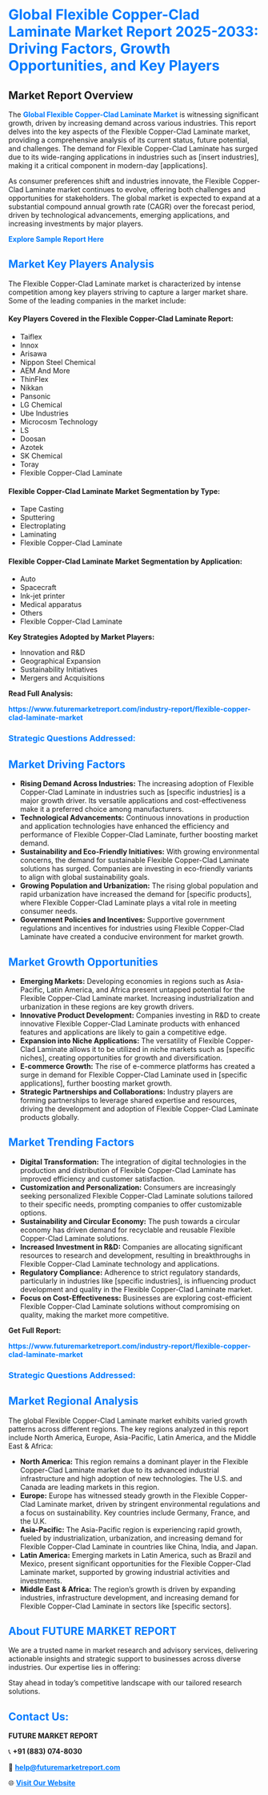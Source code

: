 <h1 style="color: #007BFF;">Global Flexible Copper-Clad Laminate Market Report 2025-2033: Driving Factors, Growth Opportunities, and Key Players</h1>

<section id="overview">
<h2>Market Report Overview</h2>
<p>The <a href="https://www.futuremarketreport.com/industry-report/flexible-copper-clad-laminate-market" style="color: #007BFF; text-decoration: none;"><strong>Global Flexible Copper-Clad Laminate Market</strong></a> is witnessing significant growth, driven by increasing demand across various industries. This report delves into the key aspects of the Flexible Copper-Clad Laminate market, providing a comprehensive analysis of its current status, future potential, and challenges. The demand for Flexible Copper-Clad Laminate has surged due to its wide-ranging applications in industries such as [insert industries], making it a critical component in modern-day [applications].</p>
<p>As consumer preferences shift and industries innovate, the Flexible Copper-Clad Laminate market continues to evolve, offering both challenges and opportunities for stakeholders. The global market is expected to expand at a substantial compound annual growth rate (CAGR) over the forecast period, driven by technological advancements, emerging applications, and increasing investments by major players.</p>
</section>

<section id="overview">
<p><a href="https://www.futuremarketreport.com/request-sample/reportId=43491" style="color: #007BFF; text-decoration: none;"><strong>Explore Sample Report Here</strong></a></p>
</section>

<section id="key-players">
<h2 style="color: #007BFF;">Market Key Players Analysis</h2>
<p>The Flexible Copper-Clad Laminate market is characterized by intense competition among key players striving to capture a larger market share. Some of the leading companies in the market include:</p>
<h4>Key Players Covered in the Flexible Copper-Clad Laminate Report:</h4>
<ul><li>Taiflex</li><li>Innox</li><li>Arisawa</li><li>Nippon Steel Chemical</li><li>AEM And More</li><li>ThinFlex</li><li>Nikkan</li><li>Pansonic</li><li>LG Chemical</li><li>Ube Industries</li><li>Microcosm Technology</li><li>LS</li><li>Doosan</li><li>Azotek</li><li>SK Chemical</li><li>Toray</li><li>Flexible Copper-Clad Laminate</li></ul>
<h4>Flexible Copper-Clad Laminate Market Segmentation by Type:</h4>
<ul><li>Tape Casting</li><li>Sputtering</li><li>Electroplating</li><li>Laminating</li><li>Flexible Copper-Clad Laminate</li></ul>

<h4>Flexible Copper-Clad Laminate Market Segmentation by Application:</h4>
<ul><li>Auto</li><li>Spacecraft</li><li>Ink-jet printer</li><li>Medical apparatus</li><li>Others</li><li>Flexible Copper-Clad Laminate</li></ul>
<p><strong>Key Strategies Adopted by Market Players:</strong></p>
<ul>
<li>Innovation and R&D</li>
<li>Geographical Expansion</li>
<li>Sustainability Initiatives</li>
<li>Mergers and Acquisitions</li>
</ul>
</section>

<section>
<p><strong>Read Full Analysis: </strong></p><a href="https://www.futuremarketreport.com/industry-report/flexible-copper-clad-laminate-market" style="color: #007BFF; text-decoration: none;"><strong>https://www.futuremarketreport.com/industry-report/flexible-copper-clad-laminate-market</strong></a>
<h3 style="color: #007BFF;">Strategic Questions Addressed:</h3>
</section>

<section id="driving-factors">
<h2 style="color: #007BFF;">Market Driving Factors</h2>
<ul>
<li><strong>Rising Demand Across Industries:</strong> The increasing adoption of Flexible Copper-Clad Laminate in industries such as [specific industries] is a major growth driver. Its versatile applications and cost-effectiveness make it a preferred choice among manufacturers.</li>
<li><strong>Technological Advancements:</strong> Continuous innovations in production and application technologies have enhanced the efficiency and performance of Flexible Copper-Clad Laminate, further boosting market demand.</li>
<li><strong>Sustainability and Eco-Friendly Initiatives:</strong> With growing environmental concerns, the demand for sustainable Flexible Copper-Clad Laminate solutions has surged. Companies are investing in eco-friendly variants to align with global sustainability goals.</li>
<li><strong>Growing Population and Urbanization:</strong> The rising global population and rapid urbanization have increased the demand for [specific products], where Flexible Copper-Clad Laminate plays a vital role in meeting consumer needs.</li>
<li><strong>Government Policies and Incentives:</strong> Supportive government regulations and incentives for industries using Flexible Copper-Clad Laminate have created a conducive environment for market growth.</li>
</ul>
</section>

<section id="growth-opportunities">
<h2 style="color: #007BFF;">Market Growth Opportunities</h2>
<ul>
<li><strong>Emerging Markets:</strong> Developing economies in regions such as Asia-Pacific, Latin America, and Africa present untapped potential for the Flexible Copper-Clad Laminate market. Increasing industrialization and urbanization in these regions are key growth drivers.</li>
<li><strong>Innovative Product Development:</strong> Companies investing in R&D to create innovative Flexible Copper-Clad Laminate products with enhanced features and applications are likely to gain a competitive edge.</li>
<li><strong>Expansion into Niche Applications:</strong> The versatility of Flexible Copper-Clad Laminate allows it to be utilized in niche markets such as [specific niches], creating opportunities for growth and diversification.</li>
<li><strong>E-commerce Growth:</strong> The rise of e-commerce platforms has created a surge in demand for Flexible Copper-Clad Laminate used in [specific applications], further boosting market growth.</li>
<li><strong>Strategic Partnerships and Collaborations:</strong> Industry players are forming partnerships to leverage shared expertise and resources, driving the development and adoption of Flexible Copper-Clad Laminate products globally.</li>
</ul>
</section>

<section id="trending-factors">
<h2 style="color: #007BFF;">Market Trending Factors</h2>
<ul>
<li><strong>Digital Transformation:</strong> The integration of digital technologies in the production and distribution of Flexible Copper-Clad Laminate has improved efficiency and customer satisfaction.</li>
<li><strong>Customization and Personalization:</strong> Consumers are increasingly seeking personalized Flexible Copper-Clad Laminate solutions tailored to their specific needs, prompting companies to offer customizable options.</li>
<li><strong>Sustainability and Circular Economy:</strong> The push towards a circular economy has driven demand for recyclable and reusable Flexible Copper-Clad Laminate solutions.</li>
<li><strong>Increased Investment in R&D:</strong> Companies are allocating significant resources to research and development, resulting in breakthroughs in Flexible Copper-Clad Laminate technology and applications.</li>
<li><strong>Regulatory Compliance:</strong> Adherence to strict regulatory standards, particularly in industries like [specific industries], is influencing product development and quality in the Flexible Copper-Clad Laminate market.</li>
<li><strong>Focus on Cost-Effectiveness:</strong> Businesses are exploring cost-efficient Flexible Copper-Clad Laminate solutions without compromising on quality, making the market more competitive.</li>
</ul>
</section>

<section>
<p><strong>Get Full Report: </strong></p><a href="https://www.futuremarketreport.com/industry-report/flexible-copper-clad-laminate-market" style="color: #007BFF; text-decoration: none;"><strong>https://www.futuremarketreport.com/industry-report/flexible-copper-clad-laminate-market</strong></a>
<h3 style="color: #007BFF;">Strategic Questions Addressed:</h3>
</section>


<section id="regional-analysis">
<h2 style="color: #007BFF;">Market Regional Analysis</h2>
<p>The global Flexible Copper-Clad Laminate market exhibits varied growth patterns across different regions. The key regions analyzed in this report include North America, Europe, Asia-Pacific, Latin America, and the Middle East & Africa:</p>
<ul>
<li><strong>North America:</strong> This region remains a dominant player in the Flexible Copper-Clad Laminate market due to its advanced industrial infrastructure and high adoption of new technologies. The U.S. and Canada are leading markets in this region.</li>
<li><strong>Europe:</strong> Europe has witnessed steady growth in the Flexible Copper-Clad Laminate market, driven by stringent environmental regulations and a focus on sustainability. Key countries include Germany, France, and the U.K.</li>
<li><strong>Asia-Pacific:</strong> The Asia-Pacific region is experiencing rapid growth, fueled by industrialization, urbanization, and increasing demand for Flexible Copper-Clad Laminate in countries like China, India, and Japan.</li>
<li><strong>Latin America:</strong> Emerging markets in Latin America, such as Brazil and Mexico, present significant opportunities for the Flexible Copper-Clad Laminate market, supported by growing industrial activities and investments.</li>
<li><strong>Middle East & Africa:</strong> The region’s growth is driven by expanding industries, infrastructure development, and increasing demand for Flexible Copper-Clad Laminate in sectors like [specific sectors].</li>
</ul>
</section>

<footer>
<h2 style="color: #007BFF;">About FUTURE MARKET REPORT</h2>
<p>We are a trusted name in market research and advisory services, delivering actionable insights and strategic support to businesses across diverse industries. Our expertise lies in offering:</p>

<p>Stay ahead in today’s competitive landscape with our tailored research solutions.</p>

<h2 style="color: #007BFF;">Contact Us:</h2>
<p><strong>FUTURE MARKET REPORT</strong></p>
<p>📞 <strong>+91 (883) 074-8030</strong></p>
<p>📧 <strong><a href="mailto:help@futuremarketreport.com" style="color: #007BFF;">help@futuremarketreport.com</a></strong></p>
<p>🌐 <strong><a href="https://www.futuremarketreport.com/" style="color: #007BFF;">Visit Our Website</a></strong></p>
</footer>